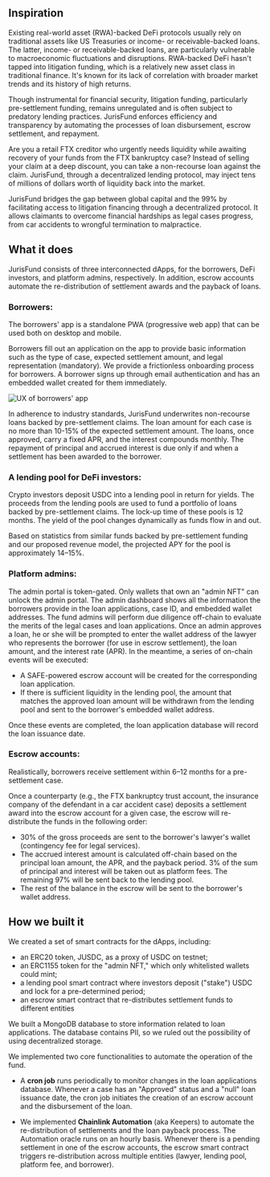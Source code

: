 ## Inspiration

Existing real-world asset (RWA)-backed DeFi protocols usually rely on traditional assets like US Treasuries or income- or receivable-backed loans. The latter, income- or receivable-backed loans, are particularly vulnerable to macroeconomic fluctuations and disruptions. RWA-backed DeFi hasn't tapped into litigation funding, which is a relatively new asset class in traditional finance. It's known for its lack of correlation with broader market trends and its history of high returns.

Though instrumental for financial security, litigation funding, particularly pre-settlement funding, remains unregulated and is often subject to predatory lending practices. JurisFund enforces efficiency and transparency by automating the processes of loan disbursement, escrow settlement, and repayment. 

Are you a retail FTX creditor who urgently needs liquidity while awaiting recovery of your funds from the FTX bankruptcy case? Instead of selling your claim at a deep discount, you can take a non-recourse loan against the claim. JurisFund, through a decentralized lending protocol, may inject tens of millions of dollars worth of liquidity back into the market.

JurisFund bridges the gap between global capital and the 99% by facilitating access to litigation financing through a decentralized protocol. It allows claimants to overcome financial hardships as legal cases progress, from car accidents to wrongful termination to malpractice.


## What it does

JurisFund consists of three interconnected dApps, for the borrowers, DeFi investors, and platform admins, respectively. In addition, escrow accounts automate the re-distribution of settlement awards and the payback of loans. 

### Borrowers:
The borrowers' app is a standalone PWA (progressive web app) that can be used both on desktop and mobile.

Borrowers fill out an application on the app to provide basic information such as the type of case, expected settlement amount, and legal representation (mandatory). We provide a frictionless onboarding process for borrowers. A borrower signs up through email authentication and has an embedded wallet created for them immediately. 

![UX of borrowers' app](https://brown-agricultural-canidae-490.mypinata.cloud/ipfs/QmXfSqTDM2oxY6dubNnY9TmPQUeoJuqnzbt51gwGHqHupf?_gl=1*1szb5i1*_ga*MTc5NDM2MjgwMy4xNzAyMTMyNjU4*_ga_5RMPXG14TE*MTcwMjEzMjY3MS4xLjEuMTcwMjEzMjcyOC4zLjAuMA..)

In adherence to industry standards, JurisFund underwrites non-recourse loans backed by pre-settlement claims. The loan amount for each case is no more than 10-15% of the expected settlement amount.  The loans, once approved, carry a fixed APR, and the interest compounds monthly. The repayment of principal and accrued interest is due only if and when a settlement has been awarded to the borrower. 

### A lending pool for DeFi investors:
Crypto investors deposit USDC into a lending pool in return for yields. The proceeds from the lending pools are used to fund a portfolio of loans backed by pre-settlement claims. The lock-up time of these pools is 12 months. The yield of the pool changes dynamically as funds flow in and out. 

Based on statistics from similar funds backed by pre-settlement funding and our proposed revenue model, the projected APY for the pool is approximately 14–15%.

### Platform admins:
The admin portal is token-gated. Only wallets that own an "admin NFT" can unlock the admin portal. The admin dashboard shows all the information the borrowers provide in the loan applications, case ID, and embedded wallet addresses. The fund admins will perform due diligence off-chain to evaluate the merits of the legal cases and loan applications. Once an admin approves a loan, he or she will be prompted to enter the wallet address of the lawyer who represents the borrower (for use in escrow settlement), the loan amount, and the interest rate (APR).  In the meantime, a series of on-chain events will be executed:

- A SAFE-powered escrow account will be created for the corresponding loan application. 
- If there is sufficient liquidity in the lending pool, the amount that matches the approved loan amount will be withdrawn from the lending pool and sent to the borrower's embedded wallet address. 

Once these events are completed, the loan application database will record the loan issuance date. 

### Escrow accounts:
Realistically, borrowers receive settlement within 6–12 months for a pre-settlement case.

Once a counterparty (e.g., the FTX bankruptcy trust account, the insurance company of the defendant in a car accident case) deposits a settlement award into the escrow account for a given case, the escrow will re-distribute the funds in the following order:

- 30% of the gross proceeds are sent to the borrower's lawyer's wallet (contingency fee for legal services).
- The accrued interest amount is calculated off-chain based on the principal loan amount, the APR, and the payback period. 3% of the sum of principal and interest will be taken out as platform fees. The remaining 97% will be sent back to the lending pool. 
- The rest of the balance in the escrow will be sent to the borrower's wallet address.

## How we built it

We created a set of smart contracts for the dApps, including:

- an ERC20 token, JUSDC, as a proxy of USDC on testnet;
- an ERC1155 token for the "admin NFT," which only whitelisted wallets could mint;
- a lending pool smart contract where investors deposit ("stake") USDC and lock for a pre-determined period;
- an escrow smart contract that re-distributes settlement funds to different entities 

We built a MongoDB database to store information related to loan applications. The database contains PII, so we ruled out the possibility of using decentralized storage.

We implemented two core functionalities to automate the operation of the fund. 

- A **cron job** runs periodically to monitor changes in the loan applications database. Whenever a case has an "Approved" status and a "null" loan issuance date, the cron job initiates the creation of an escrow account and the disbursement of the loan. 

- We implemented **Chainlink Automation** (aka Keepers) to automate the re-distribution of settlements and the loan payback process. The Automation oracle runs on an hourly basis. Whenever there is a pending settlement in one of the escrow accounts, the escrow smart contract triggers re-distribution across multiple entities (lawyer, lending pool, platform fee, and borrower).


